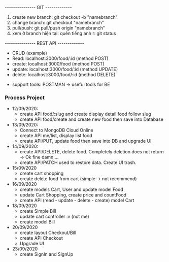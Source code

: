 --------------- GIT -------------
1. create new branch: git checkout -b "namebranch"
2. change branch: git checkout "namebranch"
3. pull/push: git pull/push origin "namebranch"
4. xem ở branch hiện tại: quên tiếng anh r: git status

--------------- REST API -------------
- CRUD (example)
- Read:   localhost:3000/food/:id (method POST)
- create: localhost:3000/food (method POST)
- update: localhost:3000/food/:id (method UPDATE)
- delete: localhost:3000/food/:id (method DELETE)

* support tools: POSTMAN -> useful tools for BE
### Process Project 
- 12/09/2020: 	
	+ create API food/:slug and create display detail food follow slug 
	+ create API food/create and create new food then save into Database
- 13/09/2020:
	+ Connect to MongoDB Cloud Online
	+ create API me/list, display list food 
	+ create API/PUT, update food then save into DB and upgrade UI
- 14/09/2020:
	+ create API/DELETE, delete food. Completely deletion does not return -> Ok fine damn....
	+ create API/PATCH used to restore data. Create UI trash. 
- 15/09/2020
	+ create cart shopping 
	+ create delete food from cart (simple -> not recommend)
- 16/09/2020
	+ create models Cart, User and update model Food
	+ update Cart Shopping, create price and countFood
	+ create API (read - update - delete - create) model Cart
- 18/09/2020
	+ create Simple Bill
	+ update cart controller :v (not me)
	+ create model Bill
- 20/09/2020
	+ create layout Checkout/Bill
	+ create API Checkout
	+ Upgrade UI 
- 23/09/2020
	+ create SignIn and SignUp
